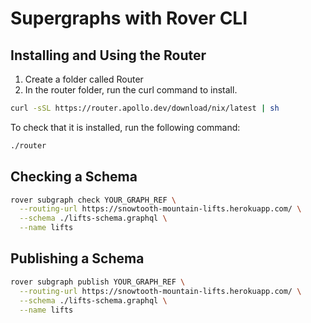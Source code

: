 # Supergraphs with Rover CLI

## Installing and Using the Router

1. Create a folder called Router
2. In the router folder, run the curl command to install.

```bash
curl -sSL https://router.apollo.dev/download/nix/latest | sh
```

To check that it is installed, run the following command:

```bash
./router
```

## Checking a Schema

```bash
rover subgraph check YOUR_GRAPH_REF \
  --routing-url https://snowtooth-mountain-lifts.herokuapp.com/ \
  --schema ./lifts-schema.graphql \
  --name lifts
```

## Publishing a Schema

```bash
rover subgraph publish YOUR_GRAPH_REF \
  --routing-url https://snowtooth-mountain-lifts.herokuapp.com/ \
  --schema ./lifts-schema.graphql \
  --name lifts
```
